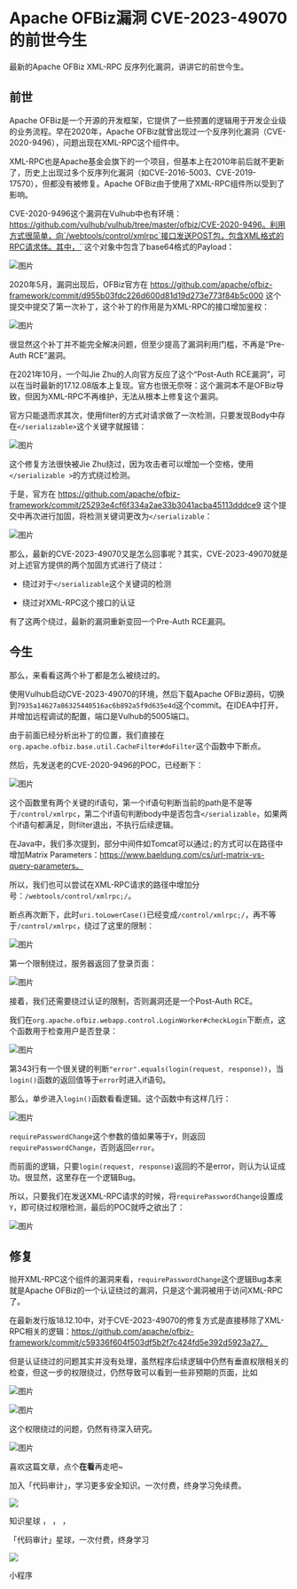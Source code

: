 

# Apache OFBiz漏洞 CVE-2023-49070 的前世今生

最新的Apache OFBiz XML-RPC 反序列化漏洞，讲讲它的前世今生。

## 前世

Apache OFBiz是一个开源的开发框架，它提供了一些预置的逻辑用于开发企业级的业务流程。早在2020年，Apache OFBiz就曾出现过一个反序列化漏洞（CVE-2020-9496），问题出现在XML-RPC这个组件中。

XML-RPC也是Apache基金会旗下的一个项目，但基本上在2010年前后就不更新了，历史上出现过多个反序列化漏洞（如CVE-2016-5003、CVE-2019-17570），但都没有被修复。Apache OFBiz由于使用了XML-RPC组件所以受到了影响。

CVE-2020-9496这个漏洞在Vulhub中也有环境：https://github.com/vulhub/vulhub/tree/master/ofbiz/CVE-2020-9496。利用方式很简单，向`/webtools/control/xmlrpc`接口发送POST包，包含XML格式的RPC请求体。其中，`<serializable>`这个对象中包含了base64格式的Payload：

![图片](assets/1702521673-18275e63aaaa7307baa4cccc3ada20b3.png)

  

2020年5月，漏洞出现后，OFBiz官方在 https://github.com/apache/ofbiz-framework/commit/d955b03fdc226d600d81d19d273e773f84b5c000 这个提交中提交了第一次补丁，这个补丁的作用是为XML-RPC的接口增加鉴权：

![图片](assets/1702521673-11b6651f52ec51b4a66ebc93217c7a77.png)

很显然这个补丁并不能完全解决问题，但至少提高了漏洞利用门槛，不再是“Pre-Auth RCE”漏洞。

在2021年10月，一个叫Jie Zhu的人向官方反应了这个“Post-Auth RCE漏洞”，可以在当时最新的17.12.08版本上复现。官方也很无奈呀：这个漏洞本不是OFBiz导致，但因为XML-RPC不再维护，无法从根本上修复这个漏洞。

官方只能退而求其次，使用filter的方式对请求做了一次检测，只要发现Body中存在`</serializable>`这个关键字就报错：

![图片](assets/1702521673-554c56f3626402525bdc422a37e2daf1.png)

  

这个修复方法很快被Jie Zhu绕过，因为攻击者可以增加一个空格，使用`</serializable >`的方式绕过检测。

于是，官方在 https://github.com/apache/ofbiz-framework/commit/25293e4cf6f334a2ae33b3041acba45113dddce9 这个提交中再次进行加固，将检测关键词更改为`</serializable`：

![图片](assets/1702521673-96858cc6c35332f884cc58ae29faf68a.png)

  

那么，最新的CVE-2023-49070又是怎么回事呢？其实，CVE-2023-49070就是对上述官方提供的两个加固方式进行了绕过：

-   绕过对于`</serializable`这个关键词的检测
    
-   绕过对XML-RPC这个接口的认证
    

有了这两个绕过，最新的漏洞重新变回一个Pre-Auth RCE漏洞。

## 今生

那么，来看看这两个补丁都是怎么被绕过的。

使用Vulhub启动CVE-2023-49070的环境，然后下载Apache OFBiz源码，切换到`7935a14627a86325440516ac6b892a5f9d635e4d`这个commit。在IDEA中打开，并增加远程调试的配置，端口是Vulhub的5005端口。

由于前面已经分析出补丁的位置，我们直接在`org.apache.ofbiz.base.util.CacheFilter#doFilter`这个函数中下断点。

然后，先发送老的CVE-2020-9496的POC，已经断下：

![图片](assets/1702521673-2fe535453667b2892eb2a0a7a9e3aeea.png)

  

这个函数里有两个关键的if语句，第一个if语句判断当前的path是不是等于`/control/xmlrpc`，第二个if语句判断body中是否包含`</serializable`，如果两个if语句都满足，则filter退出，不执行后续逻辑。

在Java中，我们多次提到，部分中间件如Tomcat可以通过`;`的方式可以在路径中增加Matrix Parameters：https://www.baeldung.com/cs/url-matrix-vs-query-parameters。

所以，我们也可以尝试在XML-RPC请求的路径中增加分号：`/webtools/control/xmlrpc;/`。

断点再次断下，此时`uri.toLowerCase()`已经变成`/control/xmlrpc;/`，再不等于`/control/xmlrpc`，绕过了这里的限制：

![图片](assets/1702521673-7e1027d1e1c1cff4bd7b48aaa923ccfc.png)

  

第一个限制绕过，服务器返回了登录页面：

![图片](assets/1702521673-cfa745cd575c31eca3723f3e3cb9eb76.png)

  

接着，我们还需要绕过认证的限制，否则漏洞还是一个Post-Auth RCE。

我们在`org.apache.ofbiz.webapp.control.LoginWorker#checkLogin`下断点，这个函数用于检查用户是否登录：

![图片](assets/1702521673-7d9aee7198cde9c96fa2baa0c12bc6a0.png)

  

第343行有一个很关键的判断`"error".equals(login(request, response))`，当`login()`函数的返回值等于`error`时进入if语句。

那么，单步进入`login()`函数看看逻辑。这个函数中有这样几行：

![图片](assets/1702521673-31a1e4da06cdbef62f11f224af238171.png)

  

`requirePasswordChange`这个参数的值如果等于`Y`，则返回`requirePasswordChange`，否则返回`error`。

而前面的逻辑，只要`login(request, response)`返回的不是error，则认为认证成功。很显然，这里存在一个逻辑Bug。

所以，只要我们在发送XML-RPC请求的时候，将`requirePasswordChange`设置成`Y`，即可绕过权限检测，最后的POC就呼之欲出了：

![图片](assets/1702521673-661c8db4f6126578cde7fe94b2e969d1.png)

  

## 修复

抛开XML-RPC这个组件的漏洞来看，`requirePasswordChange`这个逻辑Bug本来就是Apache OFBiz的一个认证绕过的漏洞，只是这个漏洞被用于访问XML-RPC了。

在最新发行版18.12.10中，对于CVE-2023-49070的修复方式是直接移除了XML-RPC相关的逻辑：https://github.com/apache/ofbiz-framework/commit/c59336f604f503df5b2f7c424fd5e392d5923a27。

但是认证绕过的问题其实并没有处理，虽然程序后续逻辑中仍然有垂直权限相关的检查，但这一步的权限绕过，仍然导致可以看到一些非预期的页面，比如

![图片](assets/1702521673-bb1cb0f4ed0d9826b081d06877635c70.png)

![图片](assets/1702521673-e5f876bedc35844e9fd540ddb6250dbf.png)

  

这个权限绕过的问题，仍然有待深入研究。

![图片](assets/1702521673-bc8664b86fc80986a20e1e5ea9c02364.gif)

喜欢这篇文章，点个**在看**再走吧~

加入「代码审计」，学习更多安全知识。一次付费，终身学习免续费。

![](assets/1702521673-bb0f191493e65948ff708dc5289e9234.png)

知识星球 ， ， ，

「代码审计」星球，一次付费，终身学习

![](assets/1702521673-9d13f521724c4c78cad7e4bdaadbfc31.jpg)

小程序
